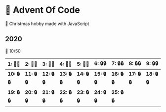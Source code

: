# 🌠 Advent Of Code
🎄 Christmas hobby made with JavaScript

## 2020 

🌟 10/50 

|**1: 🌟🌟**|**2: 🌟🌟**|**3: 🌟🌟**|**4: 🌟🌟**|**5: 🌟🌟**|**6: 🔒🔒**|**7: 🔒🔒**|**8: 🔒🔒**|**9: 🔒🔒**|
|---|---|---|---|---|---|---|---|---|
|**10: 🔒🔒**|**11: 🔒🔒**|**12: 🔒🔒**|**13: 🔒🔒**|**14: 🔒🔒**|**15: 🔒🔒**|**16: 🔒🔒**|**17: 🔒🔒**|**18: 🔒🔒**|
|**19: 🔒🔒**|**20: 🔒🔒**|**21: 🔒🔒**|**22: 🔒🔒**|**23: 🔒🔒**|**24: 🔒🔒**|**25: 🔒🔒**| 
